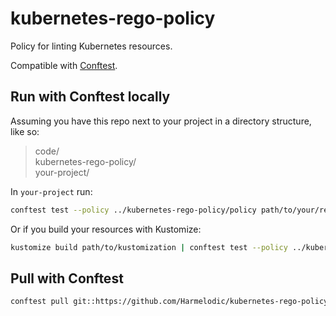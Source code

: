 # kubernetes-rego-policy

Policy for linting Kubernetes resources.

Compatible with [Conftest](https://www.conftest.dev).

## Run with Conftest locally

Assuming you have this repo next to your project in a directory structure, like so:

> code/  
>   kubernetes-rego-policy/  
>   your-project/

In `your-project` run:

```bash
conftest test --policy ../kubernetes-rego-policy/policy path/to/your/resource.yaml
```

Or if you build your resources with Kustomize:

```bash
kustomize build path/to/kustomization | conftest test --policy ../kubernetes-rego-policy/policy -
```

## Pull with Conftest

```bash
conftest pull git::https://github.com/Harmelodic/kubernetes-rego-policy.git//policy
```
